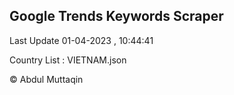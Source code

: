 

## Google Trends Keywords Scraper 
 
Last Update 01-04-2023 , 10:44:41

Country List :
VIETNAM.json



© Abdul Muttaqin 
